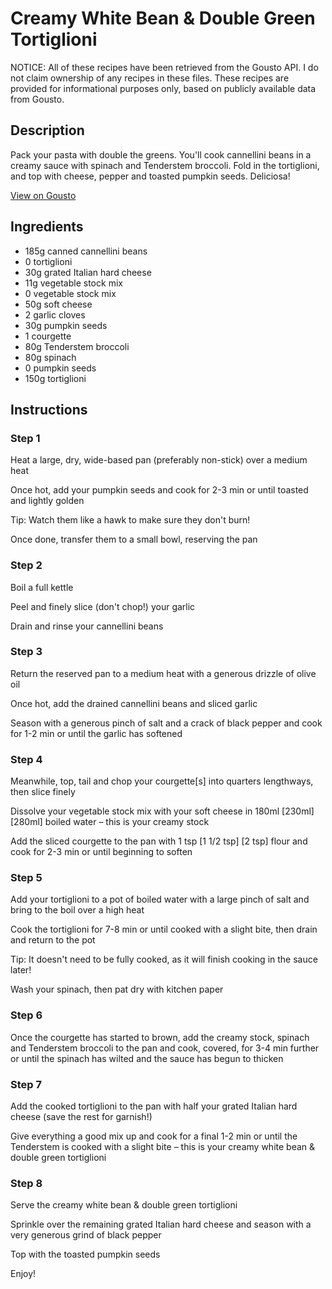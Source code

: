 # Creamy White Bean & Double Green Tortiglioni

NOTICE: All of these recipes have been retrieved from the Gousto API. I do not claim ownership of any recipes in these files. These recipes are provided for informational purposes only, based on publicly available data from Gousto.

## Description

Pack your pasta with double the greens. You'll cook cannellini beans in a creamy sauce with spinach and Tenderstem broccoli. Fold in the tortiglioni, and top with cheese, pepper and toasted pumpkin seeds. Deliciosa!

[View on Gousto](https://www.gousto.co.uk/recipes/cookbook/creamy-white-bean-triple-green-tortiglioni)

## Ingredients

- 185g canned cannellini beans
- 0 tortiglioni
- 30g grated Italian hard cheese
- 11g vegetable stock mix
- 0 vegetable stock mix
- 50g soft cheese
- 2 garlic cloves
- 30g pumpkin seeds
- 1 courgette
- 80g Tenderstem broccoli
- 80g spinach
- 0 pumpkin seeds
- 150g tortiglioni

## Instructions


### Step 1

Heat a large, dry, wide-based pan (preferably non-stick) over a medium heat

Once hot, add your pumpkin seeds and cook for 2-3 min or until toasted and lightly golden

Tip: Watch them like a hawk to make sure they don't burn!

Once done, transfer them to a small bowl, reserving the pan


### Step 2

Boil a full kettle

Peel and finely slice (don't chop!) your garlic

Drain and rinse your cannellini beans


### Step 3

Return the reserved pan to a medium heat with a generous drizzle of olive oil

Once hot, add the drained cannellini beans and sliced garlic

Season with a generous pinch of salt and a crack of black pepper and cook for 1-2 min or until the garlic has softened


### Step 4

Meanwhile, top, tail and chop your courgette[s] into quarters lengthways, then slice finely

Dissolve your vegetable stock mix with your soft cheese in 180ml<span class="text-purple"> [230ml] </span><span class="text-danger">[280ml] </span>boiled water – this is your creamy stock

Add the sliced courgette to the pan with 1 tsp <span class="text-purple">[1 1/2 tsp]<span class="text-danger"> </span>[2 tsp]</span> flour and cook for 2-3 min or until beginning to soften


### Step 5

Add your tortiglioni to a pot of boiled water with a large pinch of salt and bring to the boil over a high heat

Cook the tortiglioni for 7-8 min or until cooked with a slight bite, then drain and return to the pot

Tip: It doesn't need to be fully cooked, as it will finish cooking in the sauce later!

Wash your spinach, then pat dry with kitchen paper


### Step 6

Once the courgette has started to brown, add the creamy stock, spinach and Tenderstem broccoli to the pan and cook, covered, for 3-4 min further or until the spinach has wilted and the sauce has begun to thicken


### Step 7

Add the cooked tortiglioni to the pan with half your grated Italian hard cheese (save the rest for garnish!)

Give everything a good mix up and cook for a final 1-2 min or until the Tenderstem is cooked with a slight bite – this is your creamy white bean & double green tortiglioni

### Step 8

Serve the creamy white bean & double green tortiglioni

Sprinkle over the remaining grated Italian hard cheese and season with a very generous grind of black pepper

Top with the toasted pumpkin seeds

Enjoy!

